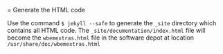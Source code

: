 = Generate the HTML code

Use the command `$ jekyll --safe` to generate the `_site` directory which contains all HTML code. The `_site/documentation/index.html` file will become the `wbemextras.html` file in the software depot at location `/usr/share/doc/wbemextras.html`
